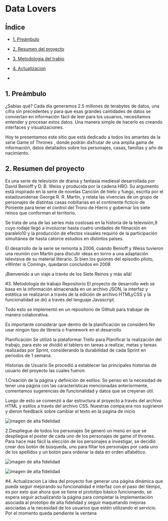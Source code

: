 # Data Lovers

## Índice

* [1. Preámbulo](#1-Preámbulo)
* [2. Resumen del proyecto](#2-resumen-del-proyecto)
* [3. Metodologia del trabjo](#3-Metodologia-del-trabjo)
* [4. Actualizacion ](#4-Actualizacion)

*

## 1. Preámbulo

¿Sabías qué? Cada día generamos 2.5 millones de terabytes de datos, una cifra sin precedentes y para que esas grandes cantidades de datos se conviertan en información fácil de leer para los usuarios, necesitamos entender y procesar estos datos. Una manera simple de hacerlo es creando interfaces y visualizaciones.

Hoy te presentamos este sitio que está dedicado a todos los amantes de la serie Game of Thrones , donde podrán disfrutar de una amplia gama de información, datos detallados sobre los personajes, casas, familias y año de nacimiento.

## 2. Resumen del proyecto

Es una serie de televisión de drama y fantasía medieval desarrollada por David Benioff y D. B. Weiss y producida por la cadena HBO. Su argumento está inspirado en la serie de novelas Canción de hielo y fuego, escrita por el estadounidense George R. R. Martin, y relata las vivencias de un grupo de personajes de distintas casas nobiliarias en el continente ficticio de Poniente para tener el control del Trono de Hierro y gobernar los siete reinos que conforman el territorio.

Se trata de una de las series más costosas en la historia de la televisión,9​ cuyo rodaje llegó a involucrar hasta cuatro unidades de filmación en paralelo10​ y la producción de efectos visuales requirió de la participación simultánea de hasta catorce estudios en distintos países.

El desarrollo de la serie se remonta a 2006, cuando Benioff y Weiss tuvieron una reunión con Martin para discutir ideas en torno a una adaptación televisiva de su material literario.​ Si bien los guiones del episodio piloto, «Winter is Coming», quedaron concluidos en 2008

¡Bienvenido a un viaje a través de los Siete Reinos y más allá!

#3. Metodología de trabajo
Repositorio
El proyecto de desarrollo web se basa en la información almacenada en un archivo JSON, la interfaz y estética se realizaron a través de la edición de archivo HTMLyCSS y la funcionalidad se dió a través del lenguaje Javascript.

Todo esto se implementó en un repositorio de Github para trabajar de manera colaborativa.

Es importante considerar que dentro de la planificación se consideró No usar ningún tipo de librería o framework en el desarrollo

Planificación
Se utilizó la plataformar Trello para Planificar la realización del trabajo, para esto se dividió el tablero en tareas a realizar, metas y tareas realizadas por Sprint, considerando la durabilidad de cada Sprint en periodos de 1 semana.

Historias de Usuario
Se procedió a establecer las principales historias de usuario del proyecto las cuales fueron:

1.Creación de la página y definición de estilos: Se penso en la necesidad de tener una página con las características mencionadas anteriormente, comentamos sugerencias de funcionalidad y datos que se creyeran útil.

Luego de esto se comenzó a dar estructura al proyecto a través del archivo HTML y estilos a través del archivo CSS. Nuestras compa;era nos sugirieron y dieron feedback sobre cambiar el texto en la pagina de inicio

![imagen de alta fidelidad](https://raw.githubusercontent.com/danielapadronf/DEV011-data-lovers/esqueleto-html/src/Img/imagen1.jpeg)


2.Despliegue de todos los personajes
Se generó un menú en que se despliegue el poster de cada uno de los personajes de game of thrones. Para hace más fácil la elección de los personajes a investigar, se decidió crear dos botón de búsqueda, uno para filtar los personajes por cada uno de los apellidos  y un botón para ordenar la data en orden alfabético.

![imagen de alta fidelidad](https://raw.githubusercontent.com/danielapadronf/DEV011-data-lovers/esqueleto-html/src/Img/imagen2.jpeg)

![imagen de alta fidelidad](https://raw.githubusercontent.com/danielapadronf/DEV011-data-lovers/esqueleto-html/src/Img/imagen3.jpeg)


#4. Actualizacion 
La idea del proyecto fue generar una página dinámica que pueda seguir mejorando su funcionalidad e interfaz con el paso del tiempo, es por esto que ahora que se tiene el prototipo básico funcionando, se espera seguir actualizando la página para completar la implementación asociada al prototipo de alta fidelidad y seguir maquetando mejoras asociadas a la necesidad de los usuarios que estén utilizando el servicio. Por el momento queda pendiente la ventana 


